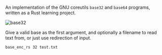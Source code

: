 An implementation of the GNU coreutils `base32` and `base64` programs, written as a Rust learning project.

![base32](https://github.com/user-attachments/assets/8f9ef2bc-2422-4299-8e4f-9bcf92d9ea52)


Give a valid base as the first argument, and optionally a filename to read text from, or just use redirection of input.

```bash
base_enc_rs 32 test.txt
```
